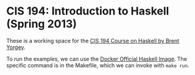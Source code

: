 # CIS 194: Introduction to Haskell (Spring 2013)

These is a working space for the [CIS 194 Course on Haskell by Brent Yorgey](www.seas.upenn.edu/~cis194/).

To run the examples, we can use the [Docker Official Haskell Image](https://hub.docker.com/_/haskell).
The specific command is in the Makefile, which we can invoke with `make run`.
